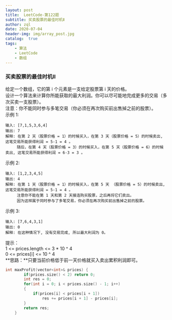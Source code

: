 ```yaml
---
layout: post
title:  LeetCode-第122题
subtitle: 买卖股票的最佳时机Ⅱ
author: zql
date: 2020-07-04
header-img: img/array_post.jpg
catalog:  true
tags:
    - 算法
    - LeetCode
    - 数组
---
```

### 买卖股票的最佳时机Ⅱ  
给定一个数组，它的第 i 个元素是一支给定股票第 i 天的价格。  
设计一个算法来计算你所能获取的最大利润。你可以尽可能地完成更多的交易（多次买卖一支股票）。  
注意：你不能同时参与多笔交易（你必须在再次购买前出售掉之前的股票）。  
示例 1:  
```
输入: [7,1,5,3,6,4]
输出: 7
解释: 在第 2 天（股票价格 = 1）的时候买入，在第 3 天（股票价格 = 5）的时候卖出, 这笔交易所能获得利润 = 5-1 = 4 。
     随后，在第 4 天（股票价格 = 3）的时候买入，在第 5 天（股票价格 = 6）的时候卖出, 这笔交易所能获得利润 = 6-3 = 3 。
```
示例 2:  
```
输入: [1,2,3,4,5]
输出: 4
解释: 在第 1 天（股票价格 = 1）的时候买入，在第 5 天 （股票价格 = 5）的时候卖出, 这笔交易所能获得利润 = 5-1 = 4 。
     注意你不能在第 1 天和第 2 天接连购买股票，之后再将它们卖出。
     因为这样属于同时参与了多笔交易，你必须在再次购买前出售掉之前的股票。
```
示例 3:  
```
输入: [7,6,4,3,1]
输出: 0
解释: 在这种情况下, 没有交易完成, 所以最大利润为 0。
```
提示：  
1 <= prices.length <= 3 * 10 ^ 4  
0 <= prices[i] <= 10 ^ 4  
**思路：**只要当前价格低于前一天价格就买入卖出累积利润即可。  
```c++
int maxProfit(vector<int>& prices) {
        if(prices.size() < 2) return 0;
        int res = 0;
        for(int i = 0; i < prices.size() - 1; i++)
        {
            if(prices[i] < prices[i + 1])
                res += prices[i + 1] - prices[i];
        }
        return res;
    }
```
